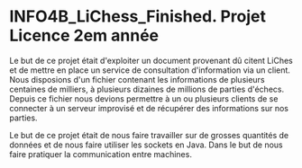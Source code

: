 # INFO4B_LiChess_Finished. Projet Licence 2em année

Le but de ce projet était d'exploiter un document provenant dû citent LiChes et de mettre en place un service de consultation d'information via un client.
Nous disposions d'un fichier contenant les informations de plusieurs centaines de milliers, à plusieurs dizaines de millions de parties d'échecs. 
Depuis ce fichier nous devions permettre à un ou plusieurs clients de se connecter à un serveur improvisé et de récupérer des informations sur nos parties.

Le but de ce projet était de nous faire travailler sur de grosses quantités de données et de nous faire utiliser les sockets en Java. Dans le but de nous faire pratiquer la communication entre machines.
